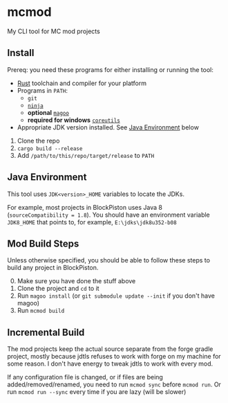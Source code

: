 # mcmod
My CLI tool for MC mod projects

## Install
Prereq: you need these programs for either installing or running the tool:
- [Rust](https://rustup.rs/) toolchain and compiler for your platform
- Programs in `PATH`:
  - `git`
  - [`ninja`](https://ninja-build.org/)
  - **optional** [`magoo`](https://github.com/Pistonite/magoo)
  - **required for windows** [`coreutils`](https://github.com/uutils/coreutils)
- Appropriate JDK version installed. See [Java Environment](#java-environment) below

1. Clone the repo
2. `cargo build --release`
3. Add `/path/to/this/repo/target/release` to `PATH`

## Java Environment
This tool uses `JDK<version>_HOME` variables to locate the JDKs.

For example, most projects in BlockPiston uses Java 8 (`sourceCompatibility = 1.8`).
You should have an environment variable `JDK8_HOME` that points to, for example, `E:\jdks\jdk8u352-b08`

## Mod Build Steps
Unless otherwise specified, you should be able to follow these steps to build any project in BlockPiston.

0. Make sure you have done the stuff above
1. Clone the project and `cd` to it
2. Run `magoo install` (or `git submodule update --init` if you don't have magoo)
2. Run `mcmod build`

## Incremental Build
The mod projects keep the actual source separate from the forge gradle project,
mostly because jdtls refuses to work with forge on my machine for some reason.
I don't have energy to tweak jdtls to work with every mod.

If any configuration file is changed, or if files are being added/removed/renamed,
you need to run `mcmod sync` before `mcmod run`. Or run `mcmod run --sync` every time
if you are lazy (will be slower)

